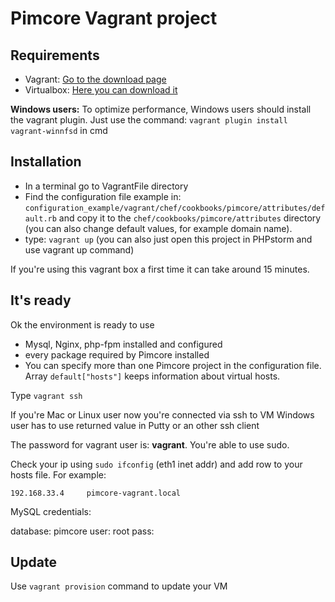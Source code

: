 # Pimcore Vagrant project

## Requirements

* Vagrant: [Go to the download page](https://www.vagrantup.com/downloads.html)
* Virtualbox: [Here you can download it](https://www.virtualbox.org/wiki/Downloads)

**Windows users:** 
To optimize performance, Windows users should install the vagrant plugin. 
Just use the command: `vagrant plugin install vagrant-winnfsd` in cmd

## Installation

* In a terminal go to VagrantFile directory
* Find the configuration file example in: `configuration_example/vagrant/chef/cookbooks/pimcore/attributes/default.rb` and copy it to the `chef/cookbooks/pimcore/attributes` directory (you can also change default values, for example domain name).
* type: `vagrant up` (you can also just open this project in PHPstorm and use vagrant up command)

If you're using this vagrant box a first time it can take around 15 minutes. 

## It's ready

Ok the environment is ready to use

* Mysql, Nginx, php-fpm installed and configured
* every package required by Pimcore installed
* You can specify more than one Pimcore project in the configuration file. Array `default["hosts"]` keeps information about virtual hosts.
 
 
Type `vagrant ssh`

If you're Mac or Linux user now you're connected via ssh to VM
Windows user has to use returned value in Putty or an other ssh client

The password for vagrant user is: **vagrant**. You're able to use sudo.

Check your ip using `sudo ifconfig` (eth1 inet addr) and add row to your hosts file.
For example:
```
192.168.33.4	 pimcore-vagrant.local
```

MySQL credentials:

database: pimcore
user: root
pass: 

## Update

Use `vagrant provision` command to update your VM